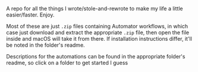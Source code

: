 A repo for all the things I wrote/stole-and-rewrote to make my life a little easier/faster. Enjoy.

Most of these are just `.zip` files containing Automator workflows, in which case just download and extract the appropriate `.zip` file, then open the file inside and macOS will take it from there. If installation instructions differ, it'll be noted in the folder's readme.

Descriptions for the automations can be found in the appropriate folder's readme, so click on a folder to get started I guess
